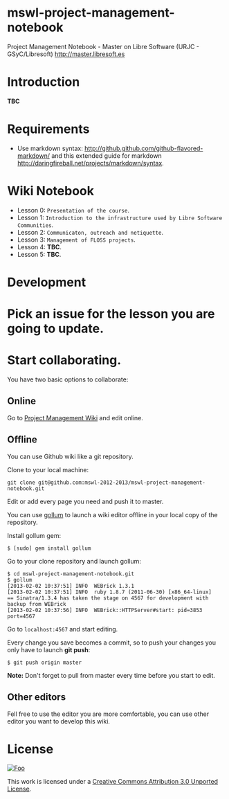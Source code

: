 mswl-project-management-notebook
================================

Project Management Notebook - Master on Libre Software (URJC - GSyC/Libresoft) http://master.libresoft.es

Introduction
=============

**TBC**

Requirements
=============

* Use markdown syntax: http://github.github.com/github-flavored-markdown/ and this extended guide for markdown http://daringfireball.net/projects/markdown/syntax.

Wiki Notebook
==============

* Lesson 0: `Presentation of the course`.
* Lesson 1: `Introduction to the infrastructure used by Libre Software Communities`.
* Lesson 2: `Communicaton, outreach and netiquette`.
* Lesson 3: `Management of FLOSS projects`.
* Lesson 4: **TBC**.
* Lesson 5: **TBC**.

Development
============

# Pick an issue for the lesson you are going to update.
# Start collaborating.

You have two basic options to collaborate:

Online
-------

Go to [Project Management Wiki](https://github.com/mswl-2012-2013/mswl-project-management-notebook/wiki) and edit online.

Offline
--------

You can use Github wiki like a git repository.

Clone to your local machine:

```
git clone git@github.com:mswl-2012-2013/mswl-project-management-notebook.git
```

Edit or add every page you need and push it to master.

You can use [gollum](https://github.com/github/gollum) to launch a wiki editor offline in your local copy of the repository.

Install gollum gem:

```
$ [sudo] gem install gollum
```

Go to your clone repository and launch gollum:

```
$ cd mswl-project-management-notebook.git
$ gollum
[2013-02-02 10:37:51] INFO  WEBrick 1.3.1
[2013-02-02 10:37:51] INFO  ruby 1.8.7 (2011-06-30) [x86_64-linux]
== Sinatra/1.3.4 has taken the stage on 4567 for development with backup from WEBrick
[2013-02-02 10:37:56] INFO  WEBrick::HTTPServer#start: pid=3853 port=4567
```

Go to `localhost:4567` and start editing.

Every change you save becomes a commit, so to push your changes you only have to launch **git push**:

```
$ git push origin master
```

**Note:** Don't forget to pull from master every time before you start to edit.

Other editors
--------------

Fell free to use the editor you are more comfortable, you can use other editor you want to develop this wiki.

License
========

<a href="http://creativecommons.org/licenses/by/3.0/" rel="Creative Commons Attribution 3.0">![Foo](http://i.creativecommons.org/l/by/3.0/88x31.png)</a>

This work is licensed under a [Creative Commons Attribution 3.0 Unported License](http://creativecommons.org/licenses/by/3.0/).
